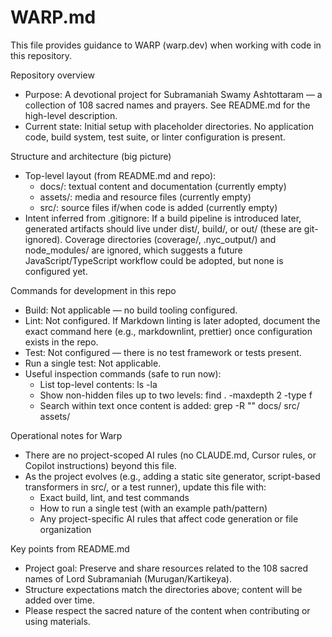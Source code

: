 # WARP.md

This file provides guidance to WARP (warp.dev) when working with code in this repository.

Repository overview
- Purpose: A devotional project for Subramaniah Swamy Ashtottaram — a collection of 108 sacred names and prayers. See README.md for the high-level description.
- Current state: Initial setup with placeholder directories. No application code, build system, test suite, or linter configuration is present.

Structure and architecture (big picture)
- Top-level layout (from README.md and repo):
  - docs/: textual content and documentation (currently empty)
  - assets/: media and resource files (currently empty)
  - src/: source files if/when code is added (currently empty)
- Intent inferred from .gitignore: If a build pipeline is introduced later, generated artifacts should live under dist/, build/, or out/ (these are git-ignored). Coverage directories (coverage/, .nyc_output/) and node_modules/ are ignored, which suggests a future JavaScript/TypeScript workflow could be adopted, but none is configured yet.

Commands for development in this repo
- Build: Not applicable — no build tooling configured.
- Lint: Not configured. If Markdown linting is later adopted, document the exact command here (e.g., markdownlint, prettier) once configuration exists in the repo.
- Test: Not configured — there is no test framework or tests present.
- Run a single test: Not applicable.
- Useful inspection commands (safe to run now):
  - List top-level contents: ls -la
  - Show non-hidden files up to two levels: find . -maxdepth 2 -type f
  - Search within text once content is added: grep -R "<pattern>" docs/ src/ assets/

Operational notes for Warp
- There are no project-scoped AI rules (no CLAUDE.md, Cursor rules, or Copilot instructions) beyond this file.
- As the project evolves (e.g., adding a static site generator, script-based transformers in src/, or a test runner), update this file with:
  - Exact build, lint, and test commands
  - How to run a single test (with an example path/pattern)
  - Any project-specific AI rules that affect code generation or file organization

Key points from README.md
- Project goal: Preserve and share resources related to the 108 sacred names of Lord Subramaniah (Murugan/Kartikeya).
- Structure expectations match the directories above; content will be added over time.
- Please respect the sacred nature of the content when contributing or using materials.
